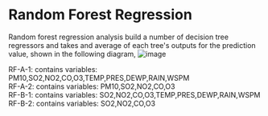 # Random Forest Regression 

Random forest regression analysis build a number of decision tree regressors and takes and average of each tree's outputs for the prediction value, shown in the following diagram, ![image](https://user-images.githubusercontent.com/104601435/175798891-57e53611-4c68-42c6-9897-338b7254211f.png)


RF-A-1: contains variables: PM10,SO2,NO2,CO,O3,TEMP,PRES,DEWP,RAIN,WSPM  
RF-A-2: contains variables: PM10,SO2,NO2,CO,O3  
RF-B-1: contains variables: SO2,NO2,CO,O3,TEMP,PRES,DEWP,RAIN,WSPM  
RF-B-2: contains variables: SO2,NO2,CO,O3





